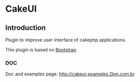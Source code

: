 CakeUI
======
<h2>Introduction</h2>
<p>Plugin to improve user interface of cakephp applications.</p>
<p>This plugin is based on <a href='http://getbootstrap.com/' target='_blank'>Bootstrap</a>.</p>
<h3>DOC</h3>
<p>Doc and examples page: <a href='http://cakeui-examples.2km.com.br'>http://cakeui-examples.2km.com.br</a></p>